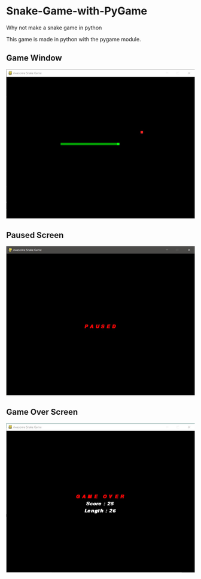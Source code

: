 # Snake-Game-with-PyGame

Why not make a snake game in python

This game is made in python with the pygame module.

## Game Window
![Image of Game Screen](https://github.com/H-v-k-1999/Snake-Game-with-PyGame/blob/master/images/gameWindow.jpg)

## Paused Screen
![Image of Paused Screen](https://github.com/H-v-k-1999/Snake-Game-with-PyGame/blob/master/images/pausedScreen.jpg)

## Game Over Screen
![Image of Game Over Screen](https://github.com/H-v-k-1999/Snake-Game-with-PyGame/blob/master/images/gameOver.jpg)
